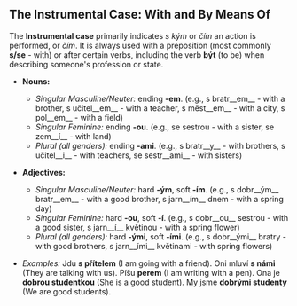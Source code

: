 ## The Instrumental Case: With and By Means Of

The __Instrumental case__ primarily indicates _s kým_ or _čím_ an action is performed, or _čím_. It is always used with a preposition (most commonly __s/se__ - with) or after certain verbs, including the verb __být__ (to be) when describing someone's profession or state.

*   __Nouns:__
    
    *   _Singular Masculine/Neuter:_ ending __-em__. (e.g., s bratr__em__ - with a brother, s učitel__em__ - with a teacher, s měst__em__ - with a city, s pol__em__ - with a field)
    *   _Singular Feminine:_ ending __-ou__. (e.g., se sestrou - with a sister, se zem__í__ - with land)
    *   _Plural (all genders):_ ending __-ami__. (e.g., s bratr__y__ - with brothers, s učitel__i__ - with teachers, se sestr__ami__ - with sisters)
    
    
    
*   __Adjectives:__
    
    *   _Singular Masculine/Neuter:_ hard __-ým__, soft __-ím__. (e.g., s dobr__ým__ bratr__em__ - with a good brother, s jarn__ím__ dnem - with a spring day)
    *   _Singular Feminine:_ hard __-ou__, soft __-í__. (e.g., s dobr__ou__ sestrou - with a good sister, s jarn__í__ květinou - with a spring flower)
    *   _Plural (all genders):_ hard __-ými__, soft __-ími__. (e.g., s dobr__ými__ bratry - with good brothers, s jarn__ími__ květinami - with spring flowers)
    
    
    
*   _Examples:_ Jdu __s přítelem__ (I am going with a friend). Oni mluví __s námi__ (They are talking with us). Píšu __perem__ (I am writing with a pen). Ona je __dobrou studentkou__ (She is a good student). My jsme __dobrými studenty__ (We are good students).